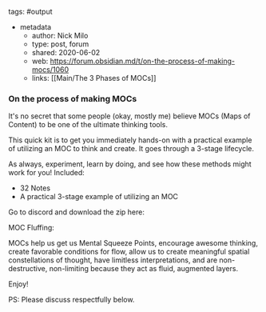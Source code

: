 tags: #output

- metadata
	- author: Nick Milo
	- type: post, forum
	- shared: 2020-06-02
	- web: https://forum.obsidian.md/t/on-the-process-of-making-mocs/1060
	- links: [[Main/The 3 Phases of MOCs]] 

### On the process of making MOCs
It's no secret that some people (okay, mostly me) believe MOCs (Maps of Content) to be one of the ultimate thinking tools. 

This quick kit is to get you immediately hands-on with a practical example of utilizing an MOC to think and create. It goes through a 3-stage lifecycle. 

As always, experiment, learn by doing, and see how these methods might work for you! Included:

- 32 Notes
- A practical 3-stage example of utilizing an MOC

Go to discord and download the zip here: 

MOC Fluffing:

MOCs help us get us Mental Squeeze Points, encourage awesome thinking, create favorable conditions for flow, allow us to create meaningful spatial constellations of thought, have limitless interpretations, and are non-destructive, non-limiting because they act as fluid, augmented layers.

Enjoy!

PS: Please discuss respectfully below.